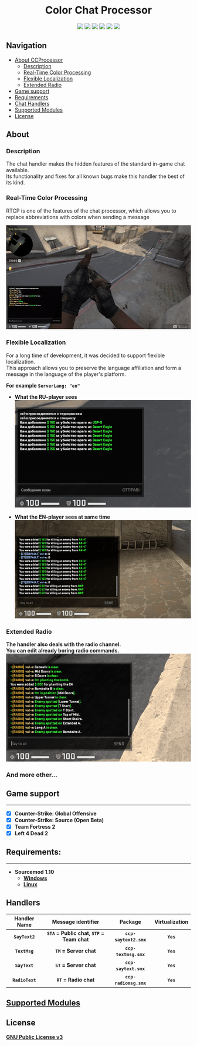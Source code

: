 <h1 align="center">Color Chat Processor</h1>
<p align="center">
    <img src="https://travis-ci.org/nyood/CCProcessor.svg?branch=ccp-3.1" />
    <a href="#license"><img src="https://img.shields.io/github/license/nyood/ccprocessor" /></a>
    <a href="https://github.com/nyood/ccprocessor/releases"><img src="https://img.shields.io/github/v/release/nyood/CCProcessor" /></a>
    <a href="#requirements"><img src="https://img.shields.io/badge/sourcemod-v.1.10-blue" /></a>
    <a href="https://discord.gg/cFZ97Mzrjy" target="_blank"><img src="https://img.shields.io/discord/494942123548868609" /></a>
    <img src="https://img.shields.io/github/downloads/nyood/ccprocessor/total" />
</p>

## Navigation
- [About CCProcessor](#About)
    - [Description](#Description)
    - [Real-Time Color Processing](#Real-Time-Color-Processing)
    - [Flexible Localization](#Flexible-Localization)
    - [Extended Radio](#extended-radio)
- [Game support](#game-support)
- [Requirements](#Requirements)
- [Chat Handlers](#handlers)
- [Supported Modules](#supported-modules)
- [License](#license)

## About

### Description
The chat handler makes the hidden features of the standard in-game chat available.<br>
Its functionality and fixes for all known bugs make this handler the best of its kind.

### Real-Time Color Processing
RTCP is one of the features of the chat processor, which allows you to replace abbreviations with colors when sending a message

![RTCP](./.github/images/rtcp.gif)

### Flexible Localization
For a long time of development, it was decided to support flexible localization. <br>
This approach allows you to preserve the language affiliation and form a message in the language of the player's platform. <br>

<b>For example `ServerLang: "en"`

- What the RU-player sees <br>
![RU-Client](./.github/images/ru-client.png)

- What the EN-player sees at same time <br>
![EN-Client](./.github/images/en-client.png)

### Extended Radio
The handler also deals with the radio channel. <br>
You can edit already boring radio commands. <br>
![Radio](./.github/images/radio.png)

### And more other...

## Game support
---------
- [x] Counter-Strike: Global Offensive
- [x] Counter-Strike: Source (Open Beta)
- [x] Team Fortress 2
- [x] Left 4 Dead 2

## Requirements:
-------------
- Sourcemod 1.10 
    - [Windows](http://sourcemod.net/latest.php?os=windows&version=1.10)
    - [Linux](http://sourcemod.net/latest.php?os=linux&version=1.10)

## Handlers
Handler Name | Message identifier | Package | Virtualization |
:------------: | :------------------: | :-------: | :--------------: |
|  `SayText2`  | `STA` = Public chat, `STP` = Team chat  | `ccp-saytext2.smx` | `Yes` |
|  `TextMsg`   | `TM` = Server chat | `ccp-textmsg.smx`  | `Yes` |
|  `SayText`   | `ST` = Server chat | `ccp-saytext.smx`  | `Yes` |
|  `RadioText` | `RT` = Radio chat  | `ccp-radiomsg.smx` |  `Yes` |
    
## [Supported Modules](https://github.com/nyood/ccp-modules)

## License
[GNU Public License v3](https://github.com/nyood/ccprocessor/blob/main/LICENSE)
